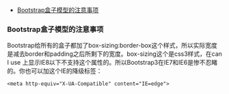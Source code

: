 - [Bootstrap盒子模型的注意事项](#Bootstrap盒子模型的注意事项)

### Bootstrap盒子模型的注意事项

Bootstrap给所有的盒子都加了box-sizing:border-box这个样式，所以实际宽度是减去border和padding之后所剩下的宽度。box-sizing这个是css3样式，在can I use 上显示IE8以下不支持这个属性的。所以Bootstrap3在IE7和IE6是惨不忍睹的。你也可以加这个IE的降级标签：

`<meta http-equiv="X-UA-Compatible" content="IE=edge">`
